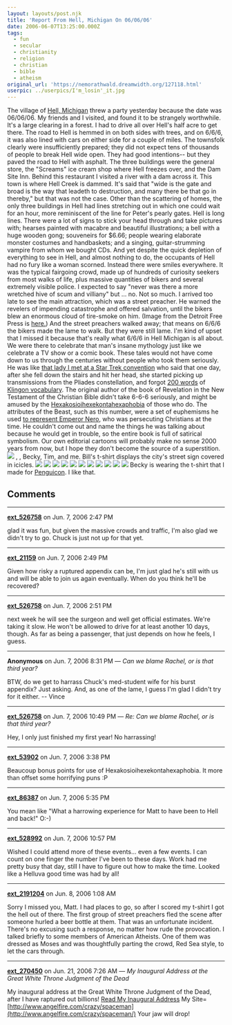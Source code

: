 ```yaml
---
layout: layouts/post.njk
title: 'Report From Hell, Michigan On 06/06/06'
date: 2006-06-07T13:25:00.000Z
tags:
  - fun
  - secular
  - christianity
  - religion
  - christian
  - bible
  - atheism
original_url: 'https://nemorathwald.dreamwidth.org/127118.html'
userpic: ../userpics/I'm_losin'_it.jpg
---
```

The village of [Hell, Michigan](http://www.hell2u.com/) threw a party yesterday because the date was 06/06/06. My friends and I visited, and found it to be strangely worthwhile. It's a large clearing in a forest. I had to drive all over Hell's half acre to get there. The road to Hell is hemmed in on both sides with trees, and on 6/6/6, it was also lined with cars on either side for a couple of miles. The townsfolk clearly were insufficiently prepared; they did not expect tens of thousands of people to break Hell wide open. They had good intentions-- but they paved the road to Hell with asphalt. The three buildings were the general store, the "Screams" ice cream shop where Hell freezes over, and the Dam Site Inn. Behind this restaurant I visited a river with a dam across it. This town is where Hell Creek is dammed. It's said that "wide is the gate and broad is the way that leadeth to destruction, and many there be that go in thereby," but that was not the case. Other than the scattering of homes, the only three buildings in Hell had lines stretching out in which one could wait for an hour, more reminiscent of the line for Peter's pearly gates. Hell is long lines. There were a lot of signs to stick your head through and take pictures with; hearses painted with macabre and beautiful illustrations; a bell with a huge wooden gong; souveneirs for $6.66; people wearing elaborate monster costumes and handbaskets; and a singing, guitar-strumming vampire from whom we bought CDs. And yet despite the quick depletion of everything to see in Hell, and almost nothing to do, the occupants of Hell had no fury like a woman scorned. Instead there were smiles everywhere. It was the typical fairgoing crowd, made up of hundreds of curiosity seekers from most walks of life, plus massive quantities of bikers and several extremely visible police. I expected to say "never was there a more wretched hive of scum and villiany" but ... no. Not so much. I arrived too late to see the main attraction, which was a street preacher. He warned the revelers of impending catastrophe and offered salvation, until the bikers blew an enormous cloud of tire-smoke on him. (Image from the Detroit Free Press is [here.](http://cmsimg.freep.com/apps/pbcsi.dll/bilde?Site=C4&Date=20060607&Category=NEWS05&ArtNo=606070382&Ref=V2&Profile=1007&MaxW=450&MaxH=450&Border=1)) And the street preachers walked away; that means on 6/6/6 the bikers made the lame to walk. But they were still lame. I'm kind of upset that I missed it because that's really what 6/6/6 in Hell Michigan is all about. We were there to celebrate that man's insane mythology just like we celebrate a TV show or a comic book. These tales would not have come down to us through the centuries without people who took them seriously. He was like [that lady I met at a Star Trek convention](http://matt-arnold.livejournal.com/48191.html) who said that one day, after she fell down the stairs and hit her head, she started picking up transmissions from the Pliades constellation, and forgot [200 words](http://www.mentalcode.com/nl/tlhingan-hol/x-vocab/index.page?return=%2Fnl%2Ftlhingan-hol%2Findex.page%23x-vocab%2Findex) of [Klingon vocabulary](http://www.kasper-online.de/en/docs/startrek/klingon.htm). The original author of the book of Revelation in the New Testament of the Christian Bible didn't take 6-6-6 seriously, and might be amused by the [Hexakosioihexekontahexaphobia](http://en.wikipedia.org/wiki/Hexakosioihexekontahexaphobia) of those who do. The attributes of the Beast, such as this number, were a set of euphemisms he used [to represent Emperor Nero](http://en.wikipedia.org/wiki/Number_of_the_Beast_%28numerology%29), who was persecuting Christians at the time. He couldn't come out and name the things he was talking about because he would get in trouble, so the entire book is full of satirical symbolism. Our own editorial cartoons will probably make no sense 2000 years from now, but I hope they don't become the source of a superstition. ![](http://pics.livejournal.com/matt_arnold/pic/0009x64h) , , Becky, Tim, and me. Bill's t-shirt displays the city's street sign covered in icicles. ![](http://pics.livejournal.com/matt_arnold/pic/0009kc43) ![](http://pics.livejournal.com/matt_arnold/pic/0009p55z) ![](http://pics.livejournal.com/matt_arnold/pic/0009qgyh) ![](http://pics.livejournal.com/matt_arnold/pic/0009rebz) ![](http://pics.livejournal.com/matt_arnold/pic/0009s7r1) ![](http://pics.livejournal.com/matt_arnold/pic/0009tq49) ![](http://pics.livejournal.com/matt_arnold/pic/0009weky) ![](http://pics.livejournal.com/matt_arnold/pic/0009h17q) ![](http://pics.livejournal.com/matt_arnold/pic/0009e1qx) ![](http://pics.livejournal.com/matt_arnold/pic/0009f9rq) ![](http://pics.livejournal.com/matt_arnold/pic/0009gxkg) Becky is wearing the t-shirt that I made for [Penguicon](http://www.penguicon.org/). I like that.

## Comments

---

**[ext_526758](https://www.dreamwidth.org/users/ext_526758)** on Jun. 7, 2006 2:47 PM

glad it was fun, but given the massive crowds and traffic, I'm also glad we didn't try to go. Chuck is just not up for that yet.

---

**[ext_21159](https://www.dreamwidth.org/users/ext_21159)** on Jun. 7, 2006 2:49 PM

Given how risky a ruptured appendix can be, I'm just glad he's still with us and will be able to join us again eventually. When do you think he'll be recovered?

---

**[ext_526758](https://www.dreamwidth.org/users/ext_526758)** on Jun. 7, 2006 2:51 PM

next week he will see the surgeon and well get official estimates. We're taking it slow. He won't be allowed to drive for at least another 10 days, though. As far as being a passenger, that just depends on how he feels, I guess.

---

**Anonymous** on Jun. 7, 2006 8:31 PM — *Can we blame Rachel, or is that third year?*

BTW, do we get to harrass Chuck's med-student wife for his burst appendix? Just asking. And, as one of the lame, I guess I'm glad I didn't try for it either. -- Vince

---

**[ext_526758](https://www.dreamwidth.org/users/ext_526758)** on Jun. 7, 2006 10:49 PM — *Re: Can we blame Rachel, or is that third year?*

Hey, I only just finished my first year! No harrassing!

---

**[ext_53902](https://www.dreamwidth.org/users/ext_53902)** on Jun. 7, 2006 3:38 PM

Beaucoup bonus points for use of Hexakosioihexekontahexaphobia. It more than offset some horrifying puns :P

---

**[ext_86387](https://www.dreamwidth.org/users/ext_86387)** on Jun. 7, 2006 5:35 PM

You mean like "What a harrowing experience for Matt to have been to Hell and back!" O:-)

---

**[ext_528992](https://www.dreamwidth.org/users/ext_528992)** on Jun. 7, 2006 10:57 PM

Wished I could attend more of these events... even a few events. I can count on one finger the number I've been to these days. Work had me pretty busy that day, still I have to figure out how to make the time. Looked like a Helluva good time was had by all!

---

**[ext_2191204](https://www.dreamwidth.org/users/ext_2191204)** on Jun. 8, 2006 1:08 AM

Sorry I missed you, Matt. I had places to go, so after I scored my t-shirt I got the hell out of there. The first group of street preachers fled the scene after someone hurled a beer bottle at them. That was an unfortunate incident. There's no excusing such a response, no matter how rude the provocation. I talked briefly to some members of American Atheists. One of them was dressed as Moses and was thoughtfully parting the crowd, Red Sea style, to let the cars through.

---

**[ext_270450](https://www.dreamwidth.org/users/ext_270450)** on Jun. 21, 2006 7:26 AM — *My Inaugural Address at the Great White Throne Judgment of the Dead*

My inaugural address at the Great White Throne Judgment of the Dead, after I have raptured out billions! [Read My Inaugural Address](http://www.angelfire.com/crazy/spaceman/inaugural.html) My Site=[http://www.angelfire.com/crazy/spaceman](http://www.angelfire.com/crazy/spaceman/) Your jaw will drop!
